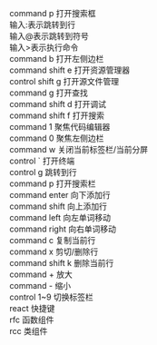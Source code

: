 command p 打开搜索框  
    输入:表示跳转到行  
    输入@表示跳转到符号  
    输入>表示执行命令  
command b 打开左侧边栏  
command shift e 打开资源管理器  
control shift g 打开源文件管理  
command g 打开查找  
command shift d 打开调试  
command shift f 打开搜索  
command 1 聚焦代码编辑器  
command 0 聚焦左侧边栏  
command w 关闭当前标签栏/当前分屏  
control ` 打开终端  
control g 跳转到行  
command p 打开搜索栏  
command enter 向下添加行  
command shift 向上添加行  
command left 向左单词移动  
command right 向右单词移动  
command c 复制当前行  
command x 剪切/删除行  
command shift k 删除当前行  
command + 放大  
command - 缩小  
control 1~9 切换标签栏  
react 快捷键  
rfc 函数组件  
rcc 类组件  



